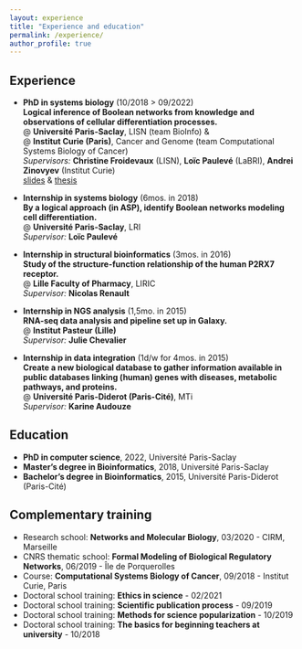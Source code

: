 ```yaml
---
layout: experience
title: "Experience and education"
permalink: /experience/
author_profile: true
---
```


## Experience

* **<important>PhD in systems biology</important>** (10/2018 > 09/2022)  
**Logical inference of Boolean networks from knowledge and observations of cellular differentiation processes.**  
@ **Université Paris-Saclay**, LISN (team BioInfo) &  
@ **Institut Curie (Paris)**, Cancer and Genome (team Computational Systems Biology of Cancer)  
*Supervisors:* **Christine Froidevaux** (LISN), **Loïc Paulevé** (LaBRI), **Andrei Zinovyev** (Institut Curie)  
[slides](../files/2022-09_soutenance.pdf) & [thesis](../files/manuscrit-these-pre-soutenance.pdf)

* **<important>Internship in systems biology</important>** (6mos. in 2018)  
**By a logical approach (in ASP), identify Boolean networks modeling cell differentiation.**  
@ **Université Paris-Saclay**, LRI  
*Supervisor:* **Loïc Paulevé**

* **<important>Internship in structural bioinformatics</important>** (3mos. in 2016)  
**Study of the structure-function relationship of the human P2RX7 receptor.**  
@ **Lille Faculty of Pharmacy**, LIRIC  
*Supervisor:* **Nicolas Renault**

* **<important>Internship in NGS analysis</important>** (1,5mo. in 2015)  
**RNA-seq data analysis and pipeline set up in Galaxy.**  
@ **Institut Pasteur (Lille)**  
*Supervisor:* **Julie Chevalier**

* **<important>Internship in data integration</important>** (1d/w for 4mos. in 2015)  
**Create a new biological database to gather information available in public databases linking (human) genes with diseases, metabolic pathways, and proteins.**  
@ **Université Paris-Diderot (Paris-Cité)**, MTi  
*Supervisor:* **Karine Audouze**


## Education

* **PhD in computer science**,
2022, Université Paris-Saclay
* **Master’s degree in Bioinformatics**,
2018, Université Paris-Saclay
* **Bachelor’s degree in Bioinformatics**,
2015, Université Paris-Diderot (Paris-Cité)


## Complementary training

* Research school:
**Networks and Molecular Biology**,
03/2020 - CIRM, Marseille
* CNRS thematic school:
**Formal Modeling of Biological Regulatory Networks**,
06/2019 - Île de Porquerolles
* Course:
**Computational Systems Biology of Cancer**,
09/2018 - Institut Curie, Paris
* Doctoral school training:
**Ethics in science** - 02/2021
* Doctoral school training:
**Scientific publication process** -  09/2019
* Doctoral school training:
**Methods for science popularization** - 10/2019
* Doctoral school training:
**The basics for beginning teachers at university** - 10/2018
